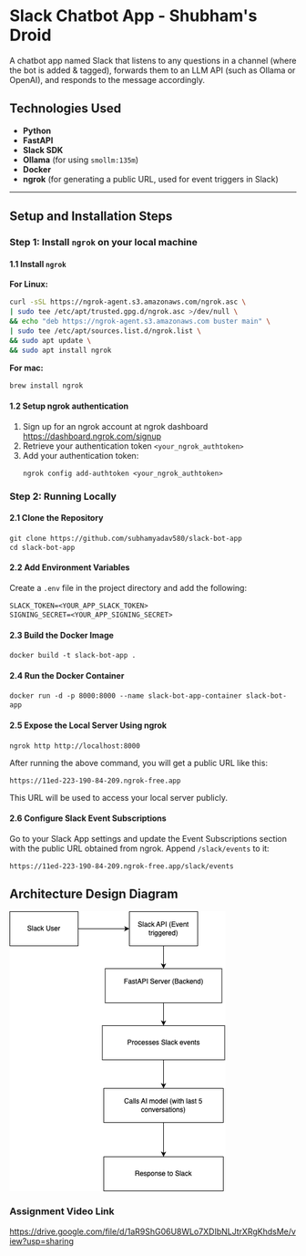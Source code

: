 # Slack Chatbot App - Shubham's Droid

A chatbot app named Slack that listens to any questions in a channel (where the bot is added & tagged), forwards them to an LLM API (such as Ollama or OpenAI), and responds to the message accordingly.

## Technologies Used

- **Python**
- **FastAPI**
- **Slack SDK**
- **Ollama** (for using `smollm:135m`)
- **Docker**
- **ngrok** (for generating a public URL, used for event triggers in Slack)

---

## Setup and Installation Steps

### Step 1: Install `ngrok` on your local machine

#### 1.1 Install `ngrok`

**For Linux:**

```bash
curl -sSL https://ngrok-agent.s3.amazonaws.com/ngrok.asc \
| sudo tee /etc/apt/trusted.gpg.d/ngrok.asc >/dev/null \
&& echo "deb https://ngrok-agent.s3.amazonaws.com buster main" \
| sudo tee /etc/apt/sources.list.d/ngrok.list \
&& sudo apt update \
&& sudo apt install ngrok
```
**For mac:**
```bash
brew install ngrok
```

#### 1.2 Setup ngrok authentication
1. Sign up for an ngrok account at ngrok dashboard https://dashboard.ngrok.com/signup
2. Retrieve your authentication token `<your_ngrok_authtoken>`
3. Add your authentication token:
    ```
    ngrok config add-authtoken <your_ngrok_authtoken>
    ```

### Step 2: Running Locally

#### 2.1 Clone the Repository
```
git clone https://github.com/subhamyadav580/slack-bot-app
cd slack-bot-app
```

#### 2.2 Add Environment Variables
Create a `.env` file in the project directory and add the following:

```
SLACK_TOKEN=<YOUR_APP_SLACK_TOKEN>
SIGNING_SECRET=<YOUR_APP_SIGNING_SECRET>
```

#### 2.3 Build the Docker Image
```
docker build -t slack-bot-app .
```

#### 2.4 Run the Docker Container
```
docker run -d -p 8000:8000 --name slack-bot-app-container slack-bot-app
```

#### 2.5 Expose the Local Server Using ngrok
```
ngrok http http://localhost:8000
```

After running the above command, you will get a public URL like this:

```
https://11ed-223-190-84-209.ngrok-free.app
```
This URL will be used to access your local server publicly.

#### 2.6 Configure Slack Event Subscriptions

Go to your Slack App settings and update the Event Subscriptions section with the public URL obtained from ngrok. Append `/slack/events` to it:

```
https://11ed-223-190-84-209.ngrok-free.app/slack/events
```


## Architecture Design Diagram

<img src="architecture-digram.png">


### Assignment Video Link

https://drive.google.com/file/d/1aR9ShG06U8WLo7XDIbNLJtrXRgKhdsMe/view?usp=sharing